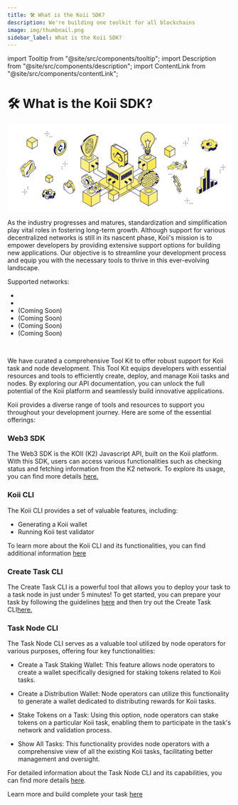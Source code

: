 ```yaml
---
title: 🛠 What is the Koii SDK?
description: We're building one toolkit for all blockchains
image: img/thumbnail.png
sidebar_label: What is the Koii SDK?
---
```


import Tooltip from "@site/src/components/tooltip";
import Description from "@site/src/components/description";
import ContentLink from "@site/src/components/contentLink";

# 🛠 What is the Koii SDK?

![Banner](./img/What%20is%20the%20Koii%20SDK_.svg)

<Description
  text="We're building one toolkit for all blockchains"
/>

As the industry progresses and matures, standardization and simplification play vital roles in fostering long-term growth. Although support for various decentralized networks is still in its nascent phase, Koii's mission is to empower developers by providing extensive support options for building new applications. Our objective is to streamline your development process and equip you with the necessary tools to thrive in this ever-evolving landscape.&#x20;

Supported networks:

- <Tooltip text="Ethereum"/>
- <Tooltip text="Arweave"/>
- <Tooltip text="Filecoin"/> (Coming Soon)
- <Tooltip text="Polygon"/> (Coming Soon)
- <Tooltip text="Solana"/> (Coming Soon)
- <Tooltip text="NEAR"/> (Coming Soon)

<br />

We have curated a comprehensive Tool Kit to offer robust support for Koii task and node development. This Tool Kit equips developers with essential resources and tools to efficiently create, deploy, and manage Koii tasks and nodes. By exploring our API documentation, you can unlock the full potential of the Koii platform and seamlessly build innovative applications.

Koii provides a diverse range of tools and resources to support you throughout your development journey. Here are some of the essential offerings:

### Web3 SDK

The Web3 SDK is the KOII (K2) Javascript API, built on the Koii platform. With this SDK, users can access various functionalities such as checking status and fetching information from the K2 network. To explore its usage, you can find more details [here.](./koii-javascript-api)

### Koii CLI

The Koii CLI provides a set of valuable features, including:

- Generating a Koii wallet
- Running Koii test validator

To learn more about the Koii CLI and its functionalities, you can find additional information [here](/develop/category/koii-command-line-tool)

### Create Task CLI

The Create Task CLI is a powerful tool that allows you to deploy your task to a task node in just under 5 minutes! To get started, you can prepare your task by following the guidelines [here](./quickstart/hello-world/introduction) and then try out the Create Task CLI[here.](/develop/command-line-tool/create-task-cli)

### Task Node CLI

The Task Node CLI serves as a valuable tool utilized by node operators for various purposes, offering four key functionalities:

- Create a Task Staking Wallet:
  This feature allows node operators to create a wallet specifically designed for staking tokens related to Koii tasks.

- Create a Distribution Wallet:
  Node operators can utilize this functionality to generate a wallet dedicated to distributing rewards for Koii tasks.

- Stake Tokens on a Task:
  Using this option, node operators can stake tokens on a particular Koii task, enabling them to participate in the task's network and validation process.

- Show All Tasks:
  This functionality provides node operators with a comprehensive view of all the existing Koii tasks, facilitating better management and oversight.

For detailed information about the Task Node CLI and its capabilities, you can find more details [here](/develop/command-line-tool/task-node-cli).

Learn more and build complete your task [here](./quickstart/hello-world/introduction)

<!-- ### Looking for a quick start?

Head to our [Koii-X docs](/develop/build-dapps-with-koii/welcome-to-koii-x/) to learn how you can deploy a dApp in under 10 minutes today.

<ContentLink title="👋 Welcome to koii-X" link="/develop/build-dapps-with-koii/welcome-to-koii-x/"/> -->
